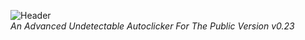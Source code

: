 
![Header](https://akki.vip/assets/css/images/header.png)
<br>
<i>An Advanced Undetectable Autoclicker For The Public Version v0.23</i>
